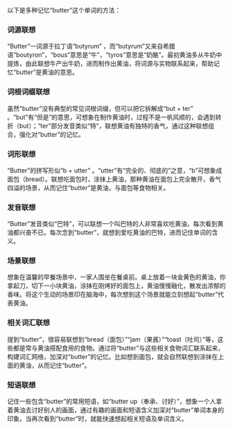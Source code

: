 以下是多种记忆“butter”这个单词的方法：

### 词源联想
“Butter”一词源于拉丁语“butyrum” ，而“butyrum”又来自希腊语“boutyron”，“bous”意思是“牛”，“tyros”意思是“奶酪”。最初黄油多从牛奶中提炼，由此联想牛产出牛奶，进而制作出黄油，将词源与实物联系起来，帮助记忆“butter”是黄油的意思。 

### 词根词缀联想 
虽然“butter”没有典型的常见词根词缀，但可以把它拆解成“but + ter” 。“but”有“但是”的意思，可想象在制作黄油时，过程不是一帆风顺的，会遇到转折（but）；“ter”部分发音类似“特”，联想黄油有独特的香气，通过这种联想组合，强化对“butter”的记忆。 

### 词形联想 
“Butter”的拼写形似“b + utter” 。“utter”有“完全的、彻底的”之意，“b”可想象成面包（bread）。联想吃面包时，涂抹上黄油，那种黄油在面包上完全散开，香气四溢的场景，从而记住“butter”是黄油，与面包等食物相关。 

### 发音联想 
“Butter”发音类似“巴特”，可以联想一个叫巴特的人非常喜欢吃黄油，每次看到黄油都兴奋不已。每次念到“butter”，就想到爱吃黄油的巴特，进而记住单词的含义。 

### 场景联想 
想象在温馨的早餐场景中，一家人围坐在餐桌前。桌上放着一块金黄色的黄油，你拿起刀，切下一小块黄油，涂抹在刚烤好的面包上，黄油慢慢融化，散发出浓郁的香味。将这个生动的场景印在脑海中，每次想到这个场景就能立刻想起“butter”代表黄油。 

### 相关词汇联想 
提到“butter”，很容易联想到“bread（面包）”“jam（果酱）”“toast（吐司）”等，这些都是常与黄油搭配食用的食物。通过将“butter”与这些相关食物词汇联系起来，构建词汇网络，加深对“butter”的记忆。比如想到面包，就会自然联想到涂抹在上面的黄油，从而记住“butter”。 

### 短语联想 
记住一些包含“butter”的常用短语，如“butter up（奉承、讨好）”，想象一个人拿着黄油去讨好别人的画面，通过有趣的画面和短语含义加深对“butter”单词本身的印象。当再次看到“butter”时，就能快速想起相关短语及单词含义。 
